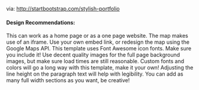 via:  http://startbootstrap.com/stylish-portfolio


#### Design Recommendations:
This can work as a home page or as a one page website.
The map makes use of an iframe. Use your own embed link, or redesign the map using the Google Maps API.
This template uses Font Awesome icon fonts. Make sure you include it!
Use decent quality images for the full page background images, but make sure load times are still reasonable.
Custom fonts and colors will go a long way with this template, make it your own!
Adjusting the line height on the paragraph text will help with legibility.
You can add as many full width sections as you want, be creative!
